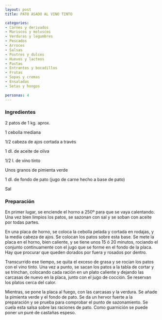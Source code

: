 ```yaml
---
layout: post
title: PATO ASADO AL VINO TINTO

categories:
- Carnes y derivados
- Mariscos y moluscos
- Verduras y legumbres
- Pescados
- Arroces
- Salsas
- Postres y dulces
- Huevos y lacteos
- Pastas
- Entrantes y bocadillos
- Frutas
- Sopas y cremas
- Ensaladas
- Setas y hongos
 
personas: 4 
---
```

<h3>Ingredientes</h3>
2 patos de 1 kg. aprox.

1 cebolla mediana

1/2 cabeza de ajos cortada a través

1 dl. de aceite de oliva

1/2 l. de vino tinto

Unos granos de pimienta verde

1 dl. de fondo de pato (jugo de carne hecho a base de pato)

Sal

<h3>Preparación</h3>
En primer lugar, se enciende el horno a 250&ordm; para que se vaya calentando. Una vez bien limpios los patos, se sazonan con sal y se soban con aceite por todas partes.

En una placa de horno, se coloca la cebolla pelada y cortada en rodajas, y la media cabeza de ajos. Se colocan los patos sobre esta base. Se mete la placa en el horno, bien caliente, y se tiene unos 15 ó 20 minutos, rociando el conjunto continuamente con el jugo que se forme en el fondo de la placa. Hay que procurar que queden dorados por fuera y rosados por dentro.

Transcurrido ese tiempo, se quita el exceso de grasa y se rocían los patos con el vino tinto. Una vez a punto, se sacan los patos a la tabla de cortar y se trinchan, colocando cada ración en un plato caliente y dejando las carcasas de nuevo en la placa, junto con el jugo de cocción. Se reservan los platos cerca del calor.

Mientras, se pone la placa al fuego, con las carcasas y la verdura. Se añade la pimienta verde y el fondo de pato. Se da un hervor fuerte a la preparación y se prueba para comprobar el punto de sazonamiento. Se cuela esta salsa sobre las raciones de pato. Como guarnición se puede poner un puré de castañas espeso.


